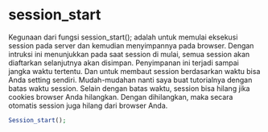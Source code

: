 # session_start
Kegunaan dari fungsi session_start(); adalah untuk memulai eksekusi session pada server dan kemudian menyimpannya pada browser. Dengan intruksi ini menunjukkan pada saat session di mulai, semua session akan diaftarkan selanjutnya akan disimpan. Penyimpanan ini terjadi sampai jangka waktu tertentu. Dan untuk membaut session berdasarkan waktu bisa Anda setting sendiri. Mudah-mudahan nanti saya buat tutorialnya dengan batas waktu session. Selain dengan batas waktu, session bisa hilang jika cookies browser Anda hilangkan. Dengan dihilangkan, maka secara otomatis session juga hilang dari browser Anda.

```php
Session_start();
```